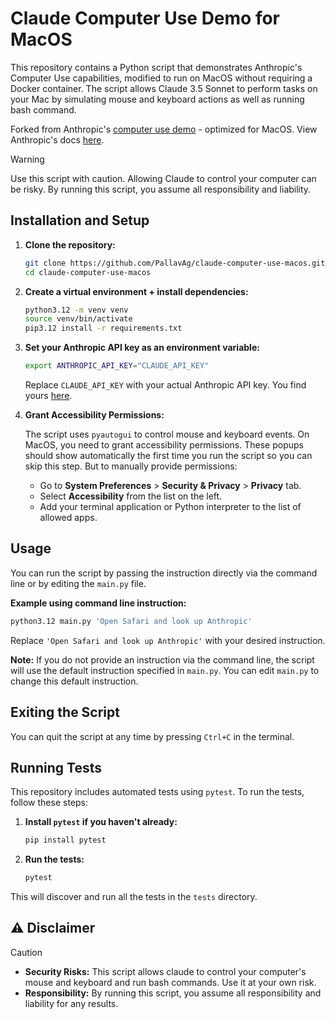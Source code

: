 # Claude Computer Use Demo for MacOS

This repository contains a Python script that demonstrates Anthropic's Computer Use capabilities, modified to run on MacOS without requiring a Docker container. The script allows Claude 3.5 Sonnet to perform tasks on your Mac by simulating mouse and keyboard actions as well as running bash command.

Forked from Anthropic's [computer use demo](https://github.com/anthropics/anthropic-quickstarts/tree/main/computer-use-demo) - optimized for MacOS.
View Anthropic's docs [here](https://docs.anthropic.com/en/docs/build-with-claude/computer-use).

> [!WARNING]  
> Use this script with caution. Allowing Claude to control your computer can be risky. By running this script, you assume all responsibility and liability.

## Installation and Setup

1. **Clone the repository:**

   ```bash
   git clone https://github.com/PallavAg/claude-computer-use-macos.git
   cd claude-computer-use-macos
   ```

2. **Create a virtual environment + install dependencies:**

   ```bash
   python3.12 -m venv venv
   source venv/bin/activate
   pip3.12 install -r requirements.txt
   ```

3. **Set your Anthropic API key as an environment variable:**

   ```bash
   export ANTHROPIC_API_KEY="CLAUDE_API_KEY"
   ```

   Replace `CLAUDE_API_KEY` with your actual Anthropic API key. You find yours [here](https://console.anthropic.com/settings/keys).

4. **Grant Accessibility Permissions:**

   The script uses `pyautogui` to control mouse and keyboard events. On MacOS, you need to grant accessibility permissions. These popups should show automatically the first time you run the script so you can skip this step. But to manually provide permissions:

   - Go to **System Preferences** > **Security & Privacy** > **Privacy** tab.
   - Select **Accessibility** from the list on the left.
   - Add your terminal application or Python interpreter to the list of allowed apps.

## Usage

You can run the script by passing the instruction directly via the command line or by editing the `main.py` file.

**Example using command line instruction:**

```bash
python3.12 main.py 'Open Safari and look up Anthropic'
```

Replace `'Open Safari and look up Anthropic'` with your desired instruction.

**Note:** If you do not provide an instruction via the command line, the script will use the default instruction specified in `main.py`. You can edit `main.py` to change this default instruction.

## Exiting the Script

You can quit the script at any time by pressing `Ctrl+C` in the terminal.

## Running Tests

This repository includes automated tests using `pytest`. To run the tests, follow these steps:

1. **Install `pytest` if you haven't already:**

   ```bash
   pip install pytest
   ```

2. **Run the tests:**

   ```bash
   pytest
   ```

This will discover and run all the tests in the `tests` directory.

## ⚠ Disclaimer

> [!CAUTION]
> - **Security Risks:** This script allows claude to control your computer's mouse and keyboard and run bash commands. Use it at your own risk.
> - **Responsibility:** By running this script, you assume all responsibility and liability for any results.
